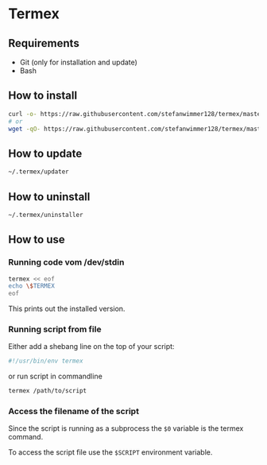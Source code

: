 # Termex

## Requirements

- Git (only for installation and update)
- Bash

## How to install

``` bash
curl -o- https://raw.githubusercontent.com/stefanwimmer128/termex/master/installer | bash
# or
wget -qO- https://raw.githubusercontent.com/stefanwimmer128/termex/master/installer | bash
```

## How to update

``` bash
~/.termex/updater
```

## How to uninstall

``` bash
~/.termex/uninstaller
```

## How to use

### Running code vom /dev/stdin

``` bash
termex << eof
echo \$TERMEX
eof
```

This prints out the installed version.

### Running script from file

Either add a shebang line on the top of your script:

``` bash
#!/usr/bin/env termex
```

or run script in commandline

``` bash
termex /path/to/script
```

### Access the filename of the script

Since the script is running as a subprocess the `$0` variable is the termex command.

To access the script file use the `$SCRIPT` environment variable.
